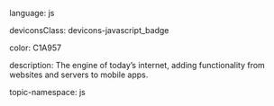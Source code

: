 language: js

deviconsClass: devicons-javascript_badge

color: C1A957

description: The engine of today’s internet, adding functionality from websites and servers to mobile apps.

topic-namespace: js
